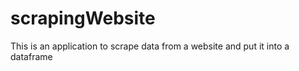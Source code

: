 # scrapingWebsite
 This is an application to scrape data from a website and put it into a dataframe
